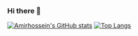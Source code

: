 ### Hi there 👋

[![Amirhossein's GitHub stats](https://github-readme-stats.vercel.app/api?username=dinonowDev&hide=prs&custom_title=My%20Github%20Stat's&show_icons=true&theme=tokyonight&border_radius=10&hide_border=true&bg_color=15,0d1117,1a1b26)](https://github.com/Raeen123) [![Top Langs](https://github-readme-stats.vercel.app/api/top-langs/?username=dinonowDev&hide=Vim+Script,Vim+Snippet,C&theme=tokyonight&hide_border=true&border_radius=10&bg_color=15,0d1117,1a1b26&show_icons=true&layout=compact)](https://github.com/dinonowDev)


